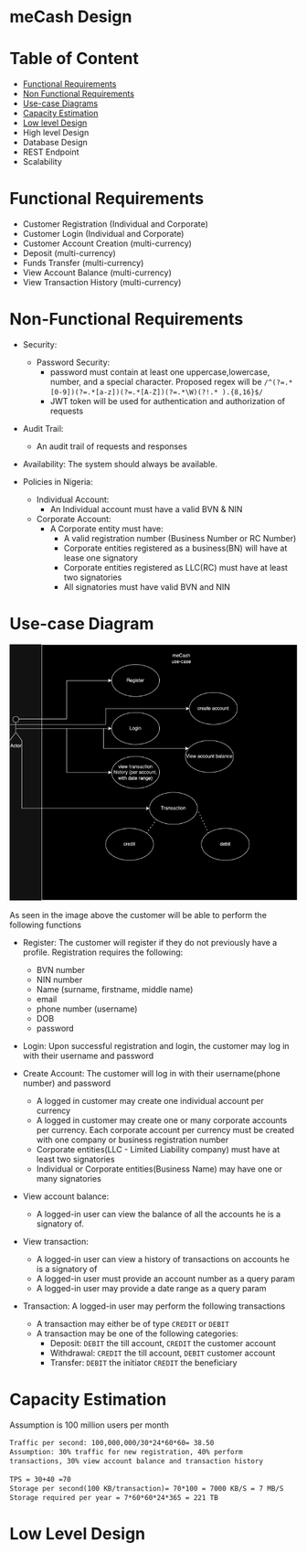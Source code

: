 meCash Design
==================

# Table of Content

- [Functional Requirements](#functional-requirements)
- [Non Functional Requirements](#non-functional-requirements)
- [Use-case Diagrams](#use-case-diagram)
- [Capacity Estimation](#capacity-estimation)
- [Low level Design](#low-level-design)
- High level Design
- Database Design
- REST Endpoint
- Scalability

# Functional Requirements
- Customer Registration (Individual and Corporate)
- Customer Login (Individual and Corporate)
- Customer Account Creation (multi-currency)
- Deposit (multi-currency)
- Funds Transfer (multi-currency)
- View Account Balance (multi-currency)
- View Transaction History (multi-currency)

# Non-Functional Requirements
- Security:
  - Password Security:
    - password must contain at least one uppercase,lowercase, number, and a special character. Proposed regex will be ```/^(?=.*[0-9])(?=.*[a-z])(?=.*[A-Z])(?=.*\W)(?!.* ).{8,16}$/```
    - JWT token will be used for authentication and authorization of requests
- Audit Trail:
  - An audit trail of requests and responses 
  
- Availability: The system should always be available.
- Policies in Nigeria:
  - Individual Account:
    - An Individual account must have a valid BVN & NIN
  - Corporate Account:
    - A Corporate entity must have:
      - A valid registration number (Business Number or RC Number)
      - Corporate entities registered as a business(BN) will have at lease one signatory
      - Corporate entities registered as LLC(RC) must have at least two signatories
      - All signatories must have valid BVN and NIN

# Use-case Diagram
![meCash use-case](../docs/assets/meCash-usecase.drawio.png)

As seen in the image above the customer will be able to perform the following functions
- Register: The customer will register if they do not previously have a profile. Registration requires the  following:
  - BVN number
  - NIN number
  - Name (surname, firstname, middle name)
  - email
  - phone number (username)
  - DOB
  - password

- Login: Upon successful registration and login, the customer may log in with their username and password


- Create Account: The customer will log in with their username(phone number) and password 
  - A logged in customer may create one individual account per currency
  - A logged in customer may create one or many corporate accounts per currency. Each corporate account per currency must be created with one company or business registration number
  - Corporate entities(LLC - Limited Liability company)  must have at least two signatories
  - Individual or Corporate entities(Business Name) may have one or many signatories


- View account balance:
  - A logged-in user can view the balance of all the accounts he is a signatory of.


- View transaction:
  - A logged-in user can view a history of transactions on accounts he is a signatory of
  - A logged-in user must provide an account number as a query param
  - A logged-in user may provide a date range as a query param
  

- Transaction: A logged-in user may perform the following transactions
  - A transaction may either be of type `CREDIT` or `DEBIT`
  - A transaction may be one of the following categories:
    - Deposit: `DEBIT` the till account, `CREDIT` the customer account
    - Withdrawal: `CREDIT` the till account, `DEBIT` customer account
    - Transfer: `DEBIT` the initiator `CREDIT` the beneficiary

# Capacity Estimation
Assumption is 100 million users per month

``` 
Traffic per second: 100,000,000/30*24*60*60= 38.50 
Assumption: 30% traffic for new registration, 40% perform transactions, 30% view account balance and transaction history

TPS = 30+40 =70
Storage per second(100 KB/transaction)= 70*100 = 7000 KB/S = 7 MB/S
Storage required per year = 7*60*60*24*365 = 221 TB
```

# Low Level Design



